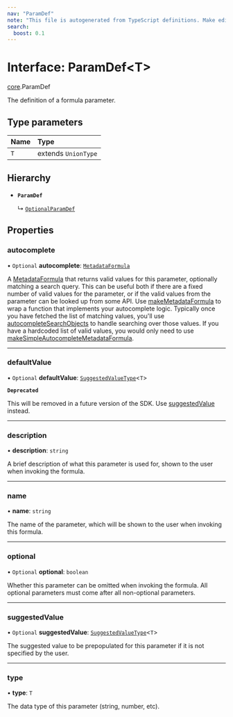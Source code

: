```yaml
---
nav: "ParamDef"
note: "This file is autogenerated from TypeScript definitions. Make edits to the comments in the TypeScript file and then run `make docs` to regenerate this file."
search:
  boost: 0.1
---
```

# Interface: ParamDef<T\>

[core](../modules/core.md).ParamDef

The definition of a formula parameter.

## Type parameters

| Name | Type |
| :------ | :------ |
| `T` | extends `UnionType` |

## Hierarchy

- **`ParamDef`**

  ↳ [`OptionalParamDef`](core.OptionalParamDef.md)

## Properties

### autocomplete

• `Optional` **autocomplete**: [`MetadataFormula`](../types/core.MetadataFormula.md)

A [MetadataFormula](../types/core.MetadataFormula.md) that returns valid values for this parameter, optionally matching a search
query. This can be useful both if there are a fixed number of valid values for the parameter,
or if the valid values from the parameter can be looked up from some API.
Use [makeMetadataFormula](../functions/core.makeMetadataFormula.md) to wrap a function that implements your autocomplete logic.
Typically once you have fetched the list of matching values, you'll use
[autocompleteSearchObjects](../functions/core.autocompleteSearchObjects.md) to handle searching over those values.
If you have a hardcoded list of valid values, you would only need to use
[makeSimpleAutocompleteMetadataFormula](../functions/core.makeSimpleAutocompleteMetadataFormula.md).

___

### defaultValue

• `Optional` **defaultValue**: [`SuggestedValueType`](../types/core.SuggestedValueType.md)<`T`\>

**`Deprecated`**

This will be removed in a future version of the SDK. Use [suggestedValue](core.ParamDef.md#suggestedvalue) instead.

___

### description

• **description**: `string`

A brief description of what this parameter is used for, shown to the user when invoking the formula.

___

### name

• **name**: `string`

The name of the parameter, which will be shown to the user when invoking this formula.

___

### optional

• `Optional` **optional**: `boolean`

Whether this parameter can be omitted when invoking the formula.
All optional parameters must come after all non-optional parameters.

___

### suggestedValue

• `Optional` **suggestedValue**: [`SuggestedValueType`](../types/core.SuggestedValueType.md)<`T`\>

The suggested value to be prepopulated for this parameter if it is not specified by the user.

___

### type

• **type**: `T`

The data type of this parameter (string, number, etc).
